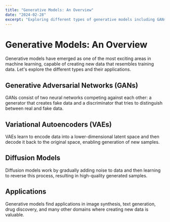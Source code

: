 ```yaml
---
title: "Generative Models: An Overview"
date: "2024-02-28"
excerpt: "Exploring different types of generative models including GANs, VAEs, and diffusion models, and their applications."
---
```


# Generative Models: An Overview

Generative models have emerged as one of the most exciting areas in machine learning, capable of creating new data that resembles training data. Let's explore the different types and their applications.

## Generative Adversarial Networks (GANs)

GANs consist of two neural networks competing against each other: a generator that creates fake data and a discriminator that tries to distinguish between real and fake data.

## Variational Autoencoders (VAEs)

VAEs learn to encode data into a lower-dimensional latent space and then decode it back to the original space, enabling generation of new samples.

## Diffusion Models

Diffusion models work by gradually adding noise to data and then learning to reverse this process, resulting in high-quality generated samples.

## Applications

Generative models find applications in image synthesis, text generation, drug discovery, and many other domains where creating new data is valuable.
